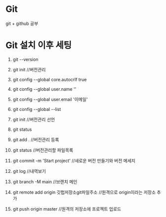 # Git
git + github 공부

# Git 설치 이후 세팅

1. git --version
2. git init //버전관리
3. git config --global core.autocrlf true
4. git config --global user.name ''
5. git config --global user.email '이메일'
6. git config --global --list

1. git init //버전관리 선언
2. git status
3. git add . //버전관리 등록
4. git status //버전관리할 파일목록
5. git commit -m 'Start project' //새로운 버전 만들기와 버전 메세지
6. git log //내역보기
7. git branch -M main //브랜치 메인
8. git remote add origin 깃헙저장소git파일주소 //원격으로 origin이라는 저장소 추가
9. git push origin master //원격의 저장소에 프로젝트 업로드
